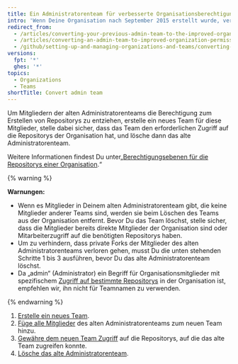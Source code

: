 ```yaml
---
title: Ein Administratorenteam für verbesserte Organisationsberechtigungen umwandeln
intro: 'Wenn Deine Organisation nach September 2015 erstellt wurde, verfügt sie standardmäßig über verbesserte Organisationsberechtigungen. Organisationen, die vor September 2015 erstellt wurden, müssen ältere Inhaber- und Administratorenteams möglicherweise auf das verbesserte Berechtigungsmodell migrieren. Mitglieder der alten Administratorenteams behalten automatisch die Fähigkeit, Repositorys zu erstellen, bis diese Teams zu dem verbesserten Organisationsberechtigungsmodell migriert wurden.'
redirect_from:
  - /articles/converting-your-previous-admin-team-to-the-improved-organization-permissions/
  - /articles/converting-an-admin-team-to-improved-organization-permissions
  - /github/setting-up-and-managing-organizations-and-teams/converting-an-admin-team-to-improved-organization-permissions
versions:
  fpt: '*'
  ghes: '*'
topics:
  - Organizations
  - Teams
shortTitle: Convert admin team
---
```


Um Mitgliedern der alten Administratorenteams die Berechtigung zum Erstellen von Repositorys zu entziehen, erstelle ein neues Team für diese Mitglieder, stelle dabei sicher, dass das Team den erforderlichen Zugriff auf die Repositorys der Organisation hat, und lösche dann das alte Administratorenteam.

Weitere Informationen findest Du unter„[Berechtigungsebenen für die Repositorys einer Organisation](/articles/repository-permission-levels-for-an-organization/).“

{% warning %}

**Warnungen:**
- Wenn es Mitglieder in Deinem alten Administratorenteam gibt, die keine Mitglieder anderer Teams sind, werden sie beim Löschen des Teams aus der Organisation entfernt. Bevor Du das Team löschst, stelle sicher, dass die Mitglieder bereits direkte Mitglieder der Organisation sind oder Mitarbeiterzugriff auf die benötigten Repositorys haben.
- Um zu verhindern, dass private Forks der Mitglieder des alten Administratorenteams verloren gehen, musst Du die unten stehenden Schritte 1 bis 3 ausführen, bevor Du das alte Administratorenteam löschst.
- Da „admin“ (Administrator) ein Begriff für Organisationsmitglieder mit spezifischem [Zugriff auf bestimmte Repositorys](/articles/repository-permission-levels-for-an-organization) in der Organisation ist, empfehlen wir, ihn nicht für Teamnamen zu verwenden.

{% endwarning %}

1. [Erstelle ein neues Team](/articles/creating-a-team).
2. [Füge alle Mitglieder](/articles/adding-organization-members-to-a-team) des alten Administratorenteams zum neuen Team hinzu.
3. [Gewähre dem neuen Team Zugriff](/articles/managing-team-access-to-an-organization-repository) auf die Repositorys, auf die das alte Team zugreifen konnte.
4. [Lösche das alte Administratorenteam](/articles/deleting-a-team).
